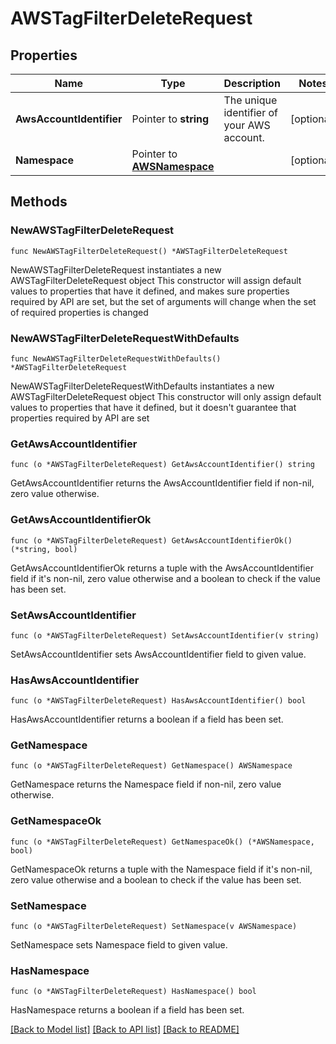 # AWSTagFilterDeleteRequest

## Properties

Name | Type | Description | Notes
------------ | ------------- | ------------- | -------------
**AwsAccountIdentifier** | Pointer to **string** | The unique identifier of your AWS account. | [optional] 
**Namespace** | Pointer to [**AWSNamespace**](AWSNamespace.md) |  | [optional] 

## Methods

### NewAWSTagFilterDeleteRequest

`func NewAWSTagFilterDeleteRequest() *AWSTagFilterDeleteRequest`

NewAWSTagFilterDeleteRequest instantiates a new AWSTagFilterDeleteRequest object
This constructor will assign default values to properties that have it defined,
and makes sure properties required by API are set, but the set of arguments
will change when the set of required properties is changed

### NewAWSTagFilterDeleteRequestWithDefaults

`func NewAWSTagFilterDeleteRequestWithDefaults() *AWSTagFilterDeleteRequest`

NewAWSTagFilterDeleteRequestWithDefaults instantiates a new AWSTagFilterDeleteRequest object
This constructor will only assign default values to properties that have it defined,
but it doesn't guarantee that properties required by API are set

### GetAwsAccountIdentifier

`func (o *AWSTagFilterDeleteRequest) GetAwsAccountIdentifier() string`

GetAwsAccountIdentifier returns the AwsAccountIdentifier field if non-nil, zero value otherwise.

### GetAwsAccountIdentifierOk

`func (o *AWSTagFilterDeleteRequest) GetAwsAccountIdentifierOk() (*string, bool)`

GetAwsAccountIdentifierOk returns a tuple with the AwsAccountIdentifier field if it's non-nil, zero value otherwise
and a boolean to check if the value has been set.

### SetAwsAccountIdentifier

`func (o *AWSTagFilterDeleteRequest) SetAwsAccountIdentifier(v string)`

SetAwsAccountIdentifier sets AwsAccountIdentifier field to given value.

### HasAwsAccountIdentifier

`func (o *AWSTagFilterDeleteRequest) HasAwsAccountIdentifier() bool`

HasAwsAccountIdentifier returns a boolean if a field has been set.

### GetNamespace

`func (o *AWSTagFilterDeleteRequest) GetNamespace() AWSNamespace`

GetNamespace returns the Namespace field if non-nil, zero value otherwise.

### GetNamespaceOk

`func (o *AWSTagFilterDeleteRequest) GetNamespaceOk() (*AWSNamespace, bool)`

GetNamespaceOk returns a tuple with the Namespace field if it's non-nil, zero value otherwise
and a boolean to check if the value has been set.

### SetNamespace

`func (o *AWSTagFilterDeleteRequest) SetNamespace(v AWSNamespace)`

SetNamespace sets Namespace field to given value.

### HasNamespace

`func (o *AWSTagFilterDeleteRequest) HasNamespace() bool`

HasNamespace returns a boolean if a field has been set.


[[Back to Model list]](../README.md#documentation-for-models) [[Back to API list]](../README.md#documentation-for-api-endpoints) [[Back to README]](../README.md)


